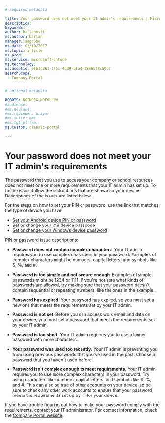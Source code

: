 ```yaml
---
# required metadata

title: Your password does not meet your IT admin's requirements | Microsoft Docs
description:
keywords:
author: barlanmsftms.author: barlan
manager: angrobe
ms.date: 02/10/2017
ms.topic: article
ms.prod:
ms.service: microsoft-intune
ms.technology:
ms.assetid: efb3c261-1f6c-4d39-bfa4-18661f8c59c7searchScope: - Company Portal


# optional metadata

ROBOTS: NOINDEX,NOFOLLOW
#audience:
#ms.devlang:
#ms.reviewer: priyar
#ms.suite: ems
#ms.tgt_pltfrm:
ms.custom: classic-portal

---
```


# Your password does not meet your IT admin's requirements

The password that you use to access your company or school resources does not meet one or more requirements that your IT admin has set up. To fix the issue, follow the instructions that are shown on your device. Descriptions of the issues are listed below.

For the steps on how to set your PIN or password, use the link that matches the type of device you have:

- [Set your Android device PIN or password](set-your-pin-or-password-android.md)
- [Set or change your iOS device passcode](set-or-change-your-passcode-ios.md)
- [Set or change your Windows device password](set-or-change-your-password-windows.md)

PIN or password issue descriptions:

- **Password does not contain complex characters**. Your IT admin requires you to use complex characters in your password. Examples of complex characters might be numbers, capital letters, and symbols like $, %, and #.

- **Password is too simple and not secure enough**. Examples of simple passwords might be 1234 or 1111. If you're not sure what kinds of passwords are allowed, try making sure that your password doesn't contain sequential or repeating numbers, like the ones in the example.

- **Password has expired**. Your password has expired, so you must set a new one that meets the requirements set by your IT admin.

- **Password is not set**. Before you can access work email and data on your device, you must set a password that meets the requirements set by your IT admin.

- **Password is too short**. Your IT admin requires you to use a longer password with more characters.

- **Your password was used too recently**. Your IT admin is preventing you from using previous passwords that you've used in the past. Choose a password that you haven't used before.

- **Password isn't complex enough to meet requirements**. Your IT admin requires you to use more complex characters in your password. Try using characters like numbers, capital letters, and symbols like $, %, and #. This can also be true of other accounts on your device, so be sure to check any other work accounts to ensure that your password meets the requirements set up by IT for your device.

If you have trouble figuring out how to make your password comply with the requirements, contact your IT administrator. For contact information, check the [Company Portal website](http://portal.manage.microsoft.com).
